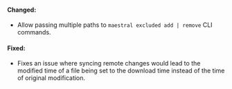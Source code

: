#### Changed:

* Allow passing multiple paths to `maestral excluded add | remove` CLI commands.

#### Fixed:

* Fixes an issue where syncing remote changes would lead to the modified time of a file being set to the download time instead of the time of original modification.